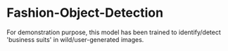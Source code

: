 # Fashion-Object-Detection
For demonstration purpose, this model has been trained to identify/detect 'business suits' in wild/user-generated images.
